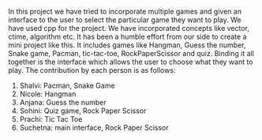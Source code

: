 In this project we have tried to incorporate multiple games and given an interface to the user to select the particular game they want to play. We have used cpp for the project. We have incorporated concepts like vector, ctime, algorithm etc. It has been a humble effort from our side to create a mini project like this. It includes games like Hangman, Guess the number, Snake game, Pacman, tic-tac-toe, RockPaperScissor and quiz. Binding it all together is the interface which allows the user to choose what they want to play. 
The contribution by each person is as follows:

1. Shalvi: Pacman, Snake Game 
2. Nicole: Hangman
3. Anjana: Guess the number
4. Sohini: Quiz game, Rock Paper Scissor
5. Prachi: Tic Tac Toe
6. Suchetna: main interface, Rock Paper Scissor
